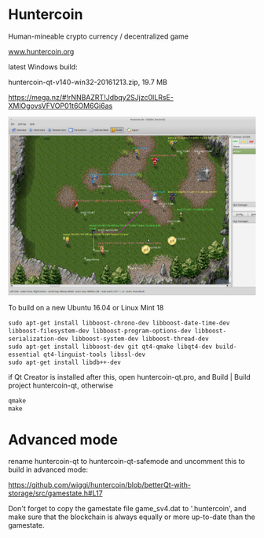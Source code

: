 Huntercoin
==========

Human-mineable crypto currency / decentralized game

www.huntercoin.org

latest Windows build:

huntercoin-qt-v140-win32-20161213.zip, 19.7 MB

https://mega.nz/#!rNNBAZRT!Jdbqy2SJjzc0ILRsE-XMlOgovsVFVOP01t6OM6Gi6as

![hunters](images/hunters1.jpg)

To build on a new Ubuntu 16.04 or Linux Mint 18

    sudo apt-get install libboost-chrono-dev libboost-date-time-dev libboost-filesystem-dev libboost-program-options-dev libboost-serialization-dev libboost-system-dev libboost-thread-dev
    sudo apt-get install libboost-dev git qt4-qmake libqt4-dev build-essential qt4-linguist-tools libssl-dev
    sudo apt-get install libdb++-dev

if Qt Creator is installed after this, open huntercoin-qt.pro, and Build | Build project huntercoin-qt, otherwise

    qmake
    make

Advanced mode
=============

rename huntercoin-qt to huntercoin-qt-safemode and uncomment this to build in advanced mode:

https://github.com/wiggi/huntercoin/blob/betterQt-with-storage/src/gamestate.h#L17

Don't forget to copy the gamestate file game_sv4.dat to '.huntercoin', and make sure that the
blockchain is always equally or more up-to-date than the gamestate.


